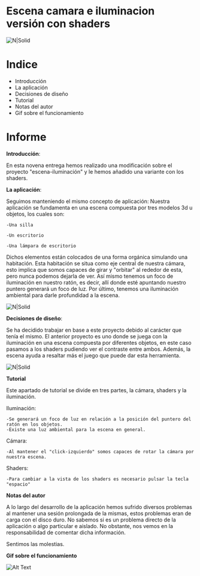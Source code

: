 # Escena camara e iluminacion versión con shaders

![N|Solid](https://i.gyazo.com/c224d3d8dabf6257b3f99b6dbc8c2cbb.png)

# Indice

  - Introducción
  - La aplicación
  - Decisiones de diseño
  - Tutorial
  - Notas del autor
  - Gif sobre el funcionamiento

# Informe

**Introducción**:

En esta novena entrega hemos realizado una modificación sobre el proyecto "escena-iluminación" y le hemos añadido una variante con los shaders.

**La aplicación**:

Seguimos manteniendo el mismo concepto de aplicación:
Nuestra aplicación se fundamenta en una escena compuesta por tres modelos 3d u objetos, los cuales son:

    -Una silla
  
    -Un escritorio
  
    -Una lámpara de escritorio
  
Dichos elementos están colocados de una forma orgánica simulando una habitación. Esta habitación se situa como eje central de nuestra cámara, esto implica que somos capaces de girar y "orbitar" al rededor de esta, pero nunca podemos dejarla de ver. Así mismo tenemos un foco de iluminación en nuestro ratón, es decir, allí donde esté apuntando nuestro puntero generará un foco de luz. Por último, tenemos una iluminación ambiental para darle profundidad a la escena.

![N|Solid](https://i.gyazo.com/7476228273e00ff13c9a1edb15267a58.png)

**Decisiones de diseño**:

Se ha decidido trabajar en base a este proyecto debido al carácter que tenía el mismo. El anterior proyecto es uno donde se juega con la iluminación en una escena compuesta por diferentes objetos, en este caso pasamos a los shaders pudiendo ver el contraste entre ambos.
Además, la escena ayuda a resaltar más el juego que puede dar esta herramienta.

![N|Solid](https://i.gyazo.com/2a657512c409c0cf7870a8fe749f6930.png)

**Tutorial**

Este apartado de tutorial se divide en tres partes, la cámara, shaders y la iluminación.

Iluminación:

    -Se generará un foco de luz en relación a la posición del puntero del ratón en los objetos.
    -Existe una luz ambiental para la escena en general.
  
Cámara:

    -Al mantener el "click-izquierdo" somos capaces de rotar la cámara por nuestra escena.
 
Shaders:
    
    -Para cambiar a la vista de los shaders es necesario pulsar la tecla "espacio"
  
**Notas del autor**

A lo largo del desarrollo de la aplicación hemos sufrido diversos problemas al mantener una sesión prolongada de la mismas, estos problemas eran de carga con el disco duro. No sabemos si es un problema directo de la aplicación o algo particular e aislado. No obstante, nos vemos en la responsabilidad de comentar dicha información.

Sentimos las molestias.

**Gif sobre el funcionamiento**


![Alt Text](https://i.gyazo.com/e1c85024c81267ead8bd09bb875640cd.gif)
